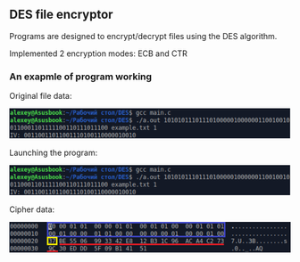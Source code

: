 ## DES file encryptor

Programs are designed to encrypt/decrypt files using the DES algorithm.

Implemented 2 encryption modes: ECB and CTR

### An exapmle of program working

Original file data:

![orig_data](images/orig_data.png)

Launching the program:

![start](images/start.png)

Cipher data:

![cipher_data](images/cipher_data.png)
